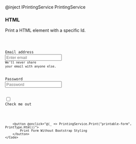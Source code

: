 ﻿@inject IPrintingService PrintingService
<Example Name="@this.GetType().Name">
    <Documentation>
        <h3>HTML</h3>
        <p>Print a HTML element with a specific Id.</p>
    </Documentation>
    <Code>
        <form id="printable-form">
            <div class="form-group">
                <label for="exampleInputEmail1">Email address</label>
                <input type="email" class="form-control" id="exampleInputEmail1" aria-describedby="emailHelp" placeholder="Enter email">
                <small id="emailHelp" class="form-text text-muted">We'll never share your email with anyone else.</small>
            </div>
            <div class="form-group">
                <label for="exampleInputPassword1">Password</label>
                <input type="password" class="form-control" id="exampleInputPassword1" placeholder="Password">
            </div>
            <div class="form-check">
                <input type="checkbox" class="form-check-input" id="exampleCheck1">
                <label class="form-check-label" for="exampleCheck1">Check me out</label>
            </div>
        </form>

        <button @onclick="@(_ => PrintingService.Print("printable-form", PrintType.Html))">
            Print Form Without Bootstrap Styling
        </button>
    </Code>
</Example>